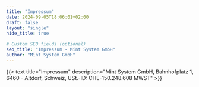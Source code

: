 ```yaml
---
title: "Impressum"
date: 2024-09-05T18:06:01+02:00
draft: false
layout: "single"
hide_title: true

# Custom SEO fields (optional)
seo_title: "Impressum - Mint System GmbH"
author: "Mint System GmbH"
---
```


{{< text 
  title="Impressum" 
  description="Mint System GmbH, Bahnhofplatz 1, 6460 - Altdorf, Schweiz, USt.-ID:  CHE-150.248.608 MWST" >}}


